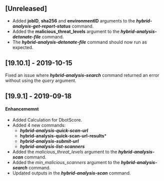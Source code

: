 ## [Unreleased]
  - Added **jobID**, **sha256** and **environmentID** arguments to the ***hybrid-analysis-get-report-status*** command.
  - Added the **malicious_threat_levels** argument to the ***hybrid-analysis-detonate-file*** command.
  - The ***hybrid-analysis-detonate-file*** command should now run as expected.

## [19.10.1] - 2019-10-15
Fixed an issue where ***hybrid-analysis-search*** command returned an error without using the *query* argument.


## [19.9.1] - 2019-09-18
#### Enhancememnt
  - Added Calculation for DbotScore.
  - Added 4 new commands:
    - ***hybrid-analysis-quick-scan-url***
    - **hybrid-analysis-quick-scan-url-results***
    - ***hybrid-analysis-submit-url***
    - ***hybrid-analysis-list-scanners*** 
  - Added the *malicious_threat_levels* argument to the ***hybrid-analysis-scan*** command.
  - Added the *min_malicious_scanners* argument to the ***hybrid-analysis-search*** command.
  - Updated outputs in the ***hybrid-analysis-scan*** command.
